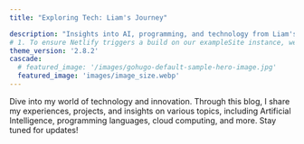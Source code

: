 ```yaml
---
title: "Exploring Tech: Liam's Journey"

description: "Insights into AI, programming, and technology from Liam's perspective."
# 1. To ensure Netlify triggers a build on our exampleSite instance, we need to change a file in the exampleSite directory.
theme_version: '2.8.2'
cascade:
  # featured_image: '/images/gohugo-default-sample-hero-image.jpg'
  featured_image: 'images/image_size.webp'
---
```

Dive into my world of technology and innovation. Through this blog, I share my experiences, projects, and insights on various topics, including Artificial Intelligence, programming languages, cloud computing, and more. Stay tuned for updates!